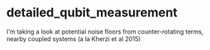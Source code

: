 # detailed_qubit_measurement
I'm taking a look at potential noise floors from counter-rotating terms, nearby coupled systems (a la Kherzi et al 2015) 
